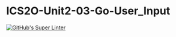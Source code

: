 # ICS2O-Unit2-03-Go-User_Input
[![GitHub's Super Linter](https://github.com/Mr-Coxall/ICS2O-Unit2-03-Go-User_Input/workflows/GitHub's%20Super%20Linter/badge.svg)](https://github.com/Mr-Coxall/ICS2O-Unit2-03-Go-User_Input/actions)

